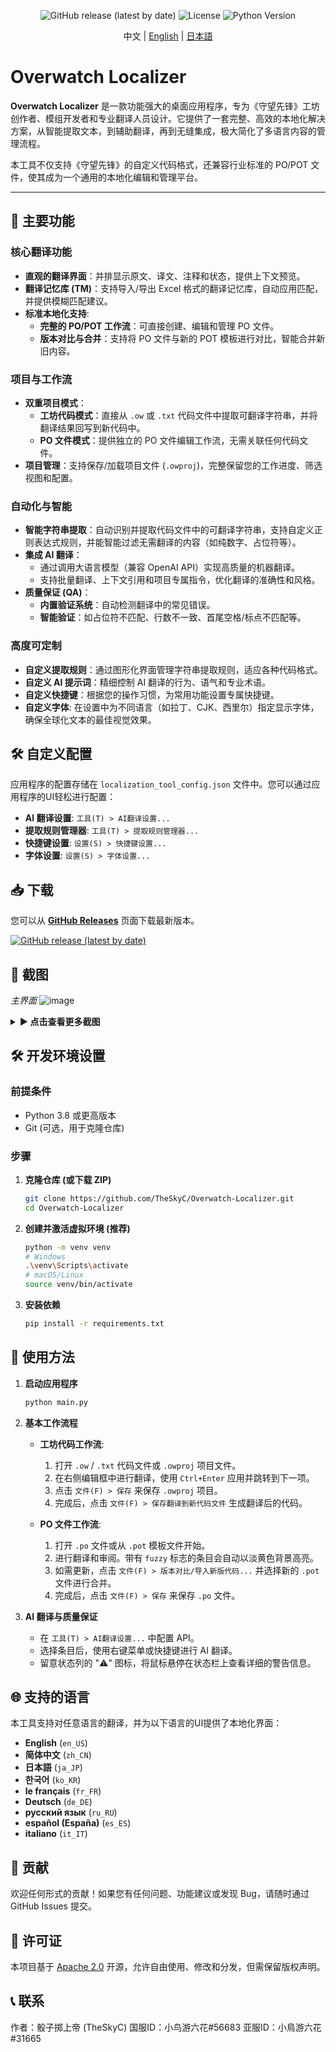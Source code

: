 <div align="center">

![GitHub release (latest by date)](https://img.shields.io/github/v/release/TheSkyC/Overwatch-Localizer?style=flat-square)
![License](https://img.shields.io/badge/License-Apache%202.0-blue.svg)
![Python Version](https://img.shields.io/badge/Python-3.8%2B-blue?style=flat-square&logo=python)
</div>
  <p align="center">中文 | <a href="./docs/README.en.md">English</a> | <a href="./docs/README.ja.md">日本語</a><br></p>

# Overwatch Localizer

**Overwatch Localizer** 是一款功能强大的桌面应用程序，专为《守望先锋》工坊创作者、模组开发者和专业翻译人员设计。它提供了一套完整、高效的本地化解决方案，从智能提取文本，到辅助翻译，再到无缝集成，极大简化了多语言内容的管理流程。

本工具不仅支持《守望先锋》的自定义代码格式，还兼容行业标准的 PO/POT 文件，使其成为一个通用的本地化编辑和管理平台。

---

## 🚀 主要功能

### 核心翻译功能
*   **直观的翻译界面**：并排显示原文、译文、注释和状态，提供上下文预览。
*   **翻译记忆库 (TM)**：支持导入/导出 Excel 格式的翻译记忆库，自动应用匹配，并提供模糊匹配建议。
*   **标准本地化支持**:
    *   **完整的 PO/POT 工作流**：可直接创建、编辑和管理 PO 文件。
    *   **版本对比与合并**：支持将 PO 文件与新的 POT 模板进行对比，智能合并新旧内容。

### 项目与工作流
*   **双重项目模式**：
    *   **工坊代码模式**：直接从 `.ow` 或 `.txt` 代码文件中提取可翻译字符串，并将翻译结果回写到新代码中。
    *   **PO 文件模式**：提供独立的 PO 文件编辑工作流，无需关联任何代码文件。
*   **项目管理**：支持保存/加载项目文件 (`.owproj`)，完整保留您的工作进度、筛选视图和配置。

### 自动化与智能
*   **智能字符串提取**：自动识别并提取代码文件中的可翻译字符串，支持自定义正则表达式规则，并能智能过滤无需翻译的内容（如纯数字、占位符等）。
*   **集成 AI 翻译**：
    *   通过调用大语言模型（兼容 OpenAI API）实现高质量的机器翻译。
    *   支持批量翻译、上下文引用和项目专属指令，优化翻译的准确性和风格。
*   **质量保证 (QA)**：
    *   **内置验证系统**：自动检测翻译中的常见错误。
    *   **智能验证**：如占位符不匹配、行数不一致、首尾空格/标点不匹配等。

### 高度可定制
*   **自定义提取规则**：通过图形化界面管理字符串提取规则，适应各种代码格式。
*   **自定义 AI 提示词**：精细控制 AI 翻译的行为、语气和专业术语。
*   **自定义快捷键**：根据您的操作习惯，为常用功能设置专属快捷键。
*   **自定义字体**: 在设置中为不同语言（如拉丁、CJK、西里尔）指定显示字体，确保全球化文本的最佳视觉效果。

## 🛠️ 自定义配置
应用程序的配置存储在 `localization_tool_config.json` 文件中。您可以通过应用程序的UI轻松进行配置：

*   **AI 翻译设置**: `工具(T) > AI翻译设置...`
*   **提取规则管理器**: `工具(T) > 提取规则管理器...`
*   **快捷键设置**: `设置(S) > 快捷键设置...`
*   **字体设置**: `设置(S) > 字体设置...`

## 📥 下载
您可以从 **[GitHub Releases](https://github.com/TheSkyC/overwatch-localizer/releases/latest)** 页面下载最新版本。

[![GitHub release (latest by date)](https://img.shields.io/github/v/release/TheSkyC/Overwatch-Localizer?style=for-the-badge)](https://github.com/TheSkyC/overwatch-localizer/releases/latest)

## 📸 截图
*主界面*
![image](https://github.com/user-attachments/assets/4f164e2c-ef08-493a-9555-ca7867614a5a)


<details>
<summary><b>► 点击查看更多截图</b></summary>

*AI翻译、提取规则、快捷键和字体均可自定义。*
![image](https://github.com/user-attachments/assets/5870964c-2667-4b2e-a86a-2d33f1d3e448)
![image](https://github.com/user-attachments/assets/dbb2fd73-9eb0-46e6-81fa-130ac9f68c9c)

</details>


## 🛠️ 开发环境设置

### 前提条件
*   Python 3.8 或更高版本
*   Git (可选，用于克隆仓库)

### 步骤
1.  **克隆仓库 (或下载 ZIP)**
    ```bash
    git clone https://github.com/TheSkyC/Overwatch-Localizer.git
    cd Overwatch-Localizer
    ```

2.  **创建并激活虚拟环境 (推荐)**
    ```bash
    python -m venv venv
    # Windows
    .\venv\Scripts\activate
    # macOS/Linux
    source venv/bin/activate
    ```

3.  **安装依赖**
    ```bash
    pip install -r requirements.txt
    ```

## 🚀 使用方法
1.  **启动应用程序**
    ```bash
    python main.py
    ```
2.  **基本工作流程**
    *   **工坊代码工作流**:
        1.  打开 `.ow` / `.txt` 代码文件或 `.owproj` 项目文件。
        2.  在右侧编辑框中进行翻译，使用 `Ctrl+Enter` 应用并跳转到下一项。
        3.  点击 `文件(F) > 保存` 来保存 `.owproj` 项目。
        4.  完成后，点击 `文件(F) > 保存翻译到新代码文件` 生成翻译后的代码。

    *   **PO 文件工作流**:
        1.  打开 `.po` 文件或从 `.pot` 模板文件开始。
        2.  进行翻译和审阅。带有 `fuzzy` 标志的条目会自动以淡黄色背景高亮。
        3.  如需更新，点击 `文件(F) > 版本对比/导入新版代码...` 并选择新的 `.pot` 文件进行合并。
        4.  完成后，点击 `文件(F) > 保存` 来保存 `.po` 文件。

3.  **AI 翻译与质量保证**
    *   在 `工具(T) > AI翻译设置...` 中配置 API。
    *   选择条目后，使用右键菜单或快捷键进行 AI 翻译。
    *   留意状态列的 "⚠️" 图标，将鼠标悬停在状态栏上查看详细的警告信息。

## 🌐 支持的语言
本工具支持对任意语言的翻译，并为以下语言的UI提供了本地化界面：
*   **English** (`en_US`)
*   **简体中文** (`zh_CN`)
*   **日本語** (`ja_JP`)
*   **한국어** (`ko_KR`)
*   **le français** (`fr_FR`)
*   **Deutsch** (`de_DE`)
*   **русский язык** (`ru_RU`)
*   **español (España)** (`es_ES`)
*   **italiano** (`it_IT`)

## 🤝 贡献
欢迎任何形式的贡献！如果您有任何问题、功能建议或发现 Bug，请随时通过 GitHub Issues 提交。

## 📄 许可证
本项目基于 [Apache 2.0](LICENSE) 开源，允许自由使用、修改和分发，但需保留版权声明。

## 📞 联系
作者：骰子掷上帝 (TheSkyC)
国服ID：小鸟游六花#56683
亚服ID：小鳥游六花#31665
